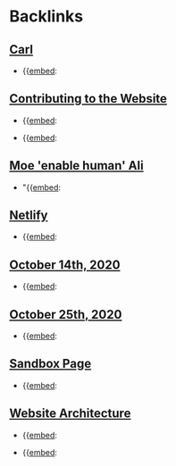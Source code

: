 
# Backlinks
## [Carl](<Carl.md>)
- {{[embed](<embed.md>):

## [Contributing to the Website](<Contributing to the Website.md>)
- {{[embed](<embed.md>):

- {{[embed](<embed.md>):

## [Moe 'enable human' Ali](<Moe 'enable human' Ali.md>)
- "{{[embed](<embed.md>):

## [Netlify](<Netlify.md>)
- {{[embed](<embed.md>):

## [October 14th, 2020](<October 14th, 2020.md>)
- {{[embed](<embed.md>):

## [October 25th, 2020](<October 25th, 2020.md>)
- {{[embed](<embed.md>):

## [Sandbox Page](<Sandbox Page.md>)
- {{[embed](<embed.md>):

## [Website Architecture](<Website Architecture.md>)
- {{[embed](<embed.md>):

- {{[embed](<embed.md>):

